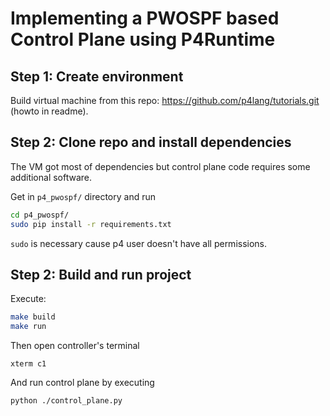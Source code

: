 # Implementing a PWOSPF based Control Plane using P4Runtime

## Step 1: Create environment

Build virtual machine from this repo: https://github.com/p4lang/tutorials.git (howto in readme).

## Step 2: Clone repo and install dependencies

The VM got most of dependencies but control plane code requires some additional software.

Get in `p4_pwospf/` directory and run
```bash
cd p4_pwospf/
sudo pip install -r requirements.txt
```
`sudo` is necessary cause p4 user doesn't have all permissions.

## Step 2: Build and run project

Execute:
```bash
make build
make run
```

Then open controller's terminal
```
xterm c1
```

And run control plane by executing
```bash
python ./control_plane.py
```
